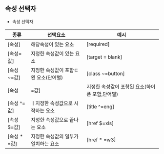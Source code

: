 ## 속성 선택자  

* 속성 선택자  
 
 | 종류 |     선택요소     | 예시 |  
 |-----|---------------|-----|  
 |[속성]|해당속성이 있는 요소|[required]|
 |[속성=값]|지정한 속성값이 있는 요소|[target = blank]|
 |[속성 ~=값]|지정한 속성값이 포함ㄷ왼 요소(단어별)|[class ~=button]|
 |[속성 |=값]|지정한 속성값이 포함된 요소(하이픈 포함,단어별)|[title |=us]|
 |[속성 ^=값]|ㅣ지정한 속성값으로 시작하는 요소|[title ^=eng]| 
 |[속성 $=값]|지정한 속성값으로 끝나는 요소|[href $=xls]|
 |[속성 * =값]|지정한 속성값의 일부가 일치하는 요소|[href * =w3]|
 
 
